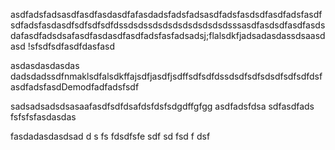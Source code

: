 asdfadsfadsasdfasdfasdasdfafasdadsfadsfadsasdfadsfasdsdfasdfadsfasdfsdfadsfasdasdfsdfsdfsdfdssdsdssdsdsdsdsdsdsdsdsssasdfasdsdfasdfasdsdafasdfadsdsafasdfasdasdfasdfadsfasfadsadsj;flalsdkfjadsadasdassdsaasdasd
!sfsdfsdfasdfdasfasd




asdasdasdasdas
dadsdadssdfnmaklsdfalsdkffajsdfjasdfjsdffsdfsdfdssdsdfsdfsdsdfsdfsdfdsfasdfadsfasdDemodfadfadsfsdf


sadsadsadsdsasaafasdfsdfdsafdsfdsfsdgdffgfgg
asdfadsfdsa
sdfasdfads
fsfsfsfasdasdas

fasdadasdasdsad
d
s
fs
fdsdfsfe 
sdf
sd
fsd
f
dsf
